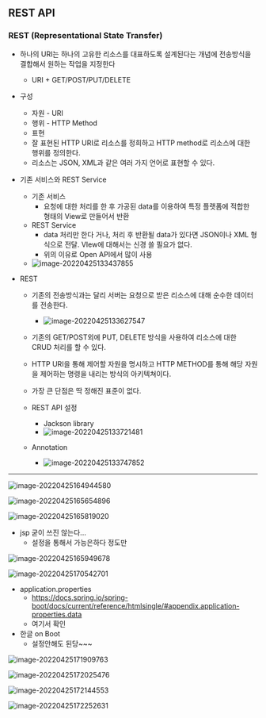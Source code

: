 ## REST API

### REST (Representational State Transfer)

- 하나의 URI는 하나의 고유한 리소스를 대표하도록 설계된다는 개념에 전송방식을 결합해서 원하는 작업을 지정한다
  - URI + GET/POST/PUT/DELETE

- 구성
  - 자원 - URI
  - 행위 - HTTP Method
  - 표현
  - 잘 표현된 HTTP URI로 리소스를 정희하고 HTTP method로 리소스에 대한 행위를 정의한다.
  - 리소스는 JSON, XML과 같은 여러 가지 언어로 표현할 수 있다.

- 기존 서비스와 REST Service

  - 기존 서비스 
    - 요청에 대한 처리를 한 후 가공된 data를 이용하여 특정 플랫폼에 적합한 형태의 View로 만들어서 반환
  - REST Service
    - data 처리만 한다 거나, 처리 후 반환될 data가 있다면 JSON이나 XML 형식으로 전달. VIew에 대해서는 신경 쓸 필요가 없다.
    - 위의 이유로 Open API에서 많이 사용
  - ![image-20220425133437855](0425.assets/image-20220425133437855.png)

- REST

  - 기존의 전송방식과는 달리 서버는 요청으로 받은 리소스에 대해 순수한 데이터를 전송한다.

    - ![image-20220425133627547](0425.assets/image-20220425133627547.png)

  - 기존의 GET/POST외에 PUT, DELETE 방식을 사용하여 리소스에 대한 CRUD 처리를 할 수 있다.

  - HTTP URI을 통해 제어할 자원을 명시하고 HTTP METHOD를 통해 해당 자원을 제어하는 명령을 내리는 방식의 아키텍쳐이다.

  - 가장 큰 단점은 딱 정해진 표준이 없다.

  - REST API 설정

    - Jackson library
    - ![image-20220425133721481](0425.assets/image-20220425133721481.png)

  - Annotation

    - ![image-20220425133747852](0425.assets/image-20220425133747852.png)

    

--------------------

![image-20220425164944580](0425.assets/image-20220425164944580.png)

![image-20220425165654896](0425.assets/image-20220425165654896.png)

![image-20220425165819020](0425.assets/image-20220425165819020.png)

- jsp 굳이 쓰진 않는다...
  - 설정을 통해서 가능은하다 정도만

![image-20220425165949678](0425.assets/image-20220425165949678.png)

![image-20220425170542701](0425.assets/image-20220425170542701.png)

- application.properties
  - https://docs.spring.io/spring-boot/docs/current/reference/htmlsingle/#appendix.application-properties.data
  - 여기서 확인
- 한글 on Boot
  - 설정안해도 된당~~~

![image-20220425171909763](0425.assets/image-20220425171909763.png)

![image-20220425172025476](0425.assets/image-20220425172025476.png)

![image-20220425172144553](0425.assets/image-20220425172144553.png)

![image-20220425172252631](0425.assets/image-20220425172252631.png)

